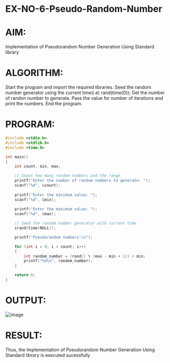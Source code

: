 # EX-NO-6-Pseudo-Random-Number

# AIM: 
Implementation of Pseudorandom Number Generation Using Standard library

# ALGORITHM:
Start the program and import the required libraries.
Seed the random number generator using the current time(i.e) rand(time(0));
Get the number of randon number to generate.
Pass the value for number of iterations and print the numbers.
End the program.

# PROGRAM:
```c
#include <stdio.h>
#include <stdlib.h>
#include <time.h>

int main() 
{
    int count, min, max;

    // Input how many random numbers and the range
    printf("Enter the number of random numbers to generate: ");
    scanf("%d", &count);
    
    printf("Enter the minimum value: ");
    scanf("%d", &min);
    
    printf("Enter the maximum value: ");
    scanf("%d", &max);

    // Seed the random number generator with current time
    srand(time(NULL));

    printf("Pseudorandom numbers:\n");

    for (int i = 0; i < count; i++) 
    {
        int random_number = (rand() % (max - min + 1)) + min;
        printf("%d\n", random_number);
    }

    return 0;
}

```
# OUTPUT:

![image](https://github.com/user-attachments/assets/ca4d8953-4f93-4550-aa8d-7ad0f8f42620)


# RESULT:

Thus, the Implementation of Pseudorandom Number Generation Using Standard library is executed sucessfully

